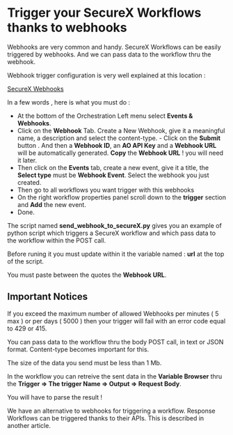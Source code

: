 # Trigger your SecureX Workflows thanks to webhooks

Webhooks are very common and handy. SecureX Workflows can be easily triggered by webhooks. And we can pass data to the workflow thru the webhook.

Webhook trigger configuration is very well explained at this location :

[SecureX Webhooks ](https://ciscosecurity.github.io/sxo-05-security-workflows/webhooks)

In a few words , here is what you must do :

- At the bottom of the Orchestration Left menu select **Events & Webhooks**.
- Click on the **Webhook** Tab. Create a New Webhook, give it a meaningful name, a description and select the content-type. - Click on the **Submit** button . And then a **Webhook ID**, an **AO API Key** and a **Webhook URL** will be automatically generated. **Copy** the **Webhook URL** ! you will need it later.
- Then click on the **Events** tab, create a new event, give it a title, the **Select type** must be **Webhook Event**. Select the webhook you just created.
- Then go to all workflows you want trigger with this webhooks
- On the right workflow properties  panel scroll down to the **trigger** section and **Add** the new event.
- Done.

The script named **send_webhook_to_secureX.py** gives you an example of python script which triggers a SecureX workflow and which pass data to the workflow within the POST call.

Before runing it you must update within it the variable named : **url** at the top of the script.

You must paste between the quotes the **Webhook URL**.

## Important Notices

If you exceed the maximum number of allowed Webhooks per minutes ( 5 max ) or per days ( 5000 ) then your trigger will fail with an error code equal to 429 or 415.

You can pass data to the workflow thru the body POST call, in text or JSON format.  Content-type becomes important for this.

The size of the data you send must be less than 1 Mb.

In the workflow you can retreive the sent data in the **Variable Browser** thru the **Trigger => The trigger Name => Output => Request Body**.

You will have to parse the result !

We have an alternative to webhooks for triggering a workflow. Response Workflows can be triggered thanks to their APIs. This is described in another article.